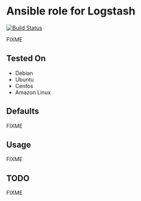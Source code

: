 # Ansible role for Logstash

[![Build Status](https://travis-ci.org/torian/ansible-role-logstash.svg)](https://travis-ci.org/torian/ansible-role-logstash)

FIXME 

## Tested On

  * Debian
  * Ubuntu
  * Centos
  * Amazon Linux

## Defaults

FIXME

## Usage

FIXME

## TODO

FIXME

